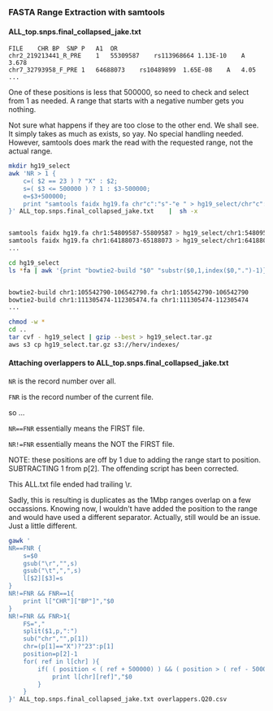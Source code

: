 ### FASTA Range Extraction with samtools

#### ALL_top.snps.final_collapsed_jake.txt

```
FILE	CHR	BP	SNP	P	A1	OR
chr2_219213441_R_PRE	1	55309587	rs113968664	1.13E-10	A	3.678
chr7_32793958_F_PRE	1	64688073	rs10489899	1.65E-08	A	4.05
...
```


One of these positions is less that 500000, so need to check and select from 1 as needed.
A range that starts with a negative number gets you nothing.

Not sure what happens if they are too close to the other end. We shall see.
It simply takes as much as exists, so yay. No special handling needed.
However, samtools does mark the read with the requested range, not the actual range.


```BASH
mkdir hg19_select
awk 'NR > 1 {
	c=( $2 == 23 ) ? "X" : $2;
	s=( $3 <= 500000 ) ? 1 : $3-500000;
	e=$3+500000;
	print "samtools faidx hg19.fa chr"c":"s"-"e " > hg19_select/chr"c":"s"-"e".fa"
}' ALL_top.snps.final_collapsed_jake.txt    |  sh -x


samtools faidx hg19.fa chr1:54809587-55809587 > hg19_select/chr1:54809587-55809587.fa
samtools faidx hg19.fa chr1:64188073-65188073 > hg19_select/chr1:64188073-65188073.fa
...
```




```BASH
cd hg19_select
ls *fa | awk '{print "bowtie2-build "$0" "substr($0,1,index($0,".")-1)}' | sh -x


bowtie2-build chr1:105542790-106542790.fa chr1:105542790-106542790
bowtie2-build chr1:111305474-112305474.fa chr1:111305474-112305474
...
```

```BASH
chmod -w *
cd ..
tar cvf - hg19_select | gzip --best > hg19_select.tar.gz
aws s3 cp hg19_select.tar.gz s3://herv/indexes/
```







#### Attaching overlappers to ALL_top.snps.final_collapsed_jake.txt


`NR` is the record number over all.

`FNR` is the record number of the current file.

so ...

`NR==FNR` essentially means the FIRST file.

`NR!=FNR` essentially means the NOT the FIRST file.

NOTE: these positions are off by 1 due to adding the range start to position.
SUBTRACTING 1 from p[2].
The offending script has been corrected.

This ALL.txt file ended had trailing \r.

Sadly, this is resulting is duplicates as the 1Mbp ranges overlap on a few occassions.
Knowing now, I wouldn't have added the position to the range and would have used a different separator.
Actually, still would be an issue. Just a little different.


```BASH
gawk '
NR==FNR {
	s=$0
	gsub("\r","",s)
	gsub("\t",",",s)
	l[$2][$3]=s
}
NR!=FNR && FNR==1{
	print l["CHR"]["BP"]","$0
}
NR!=FNR && FNR>1{
	FS=","
	split($1,p,":")
	sub("chr","",p[1])
	chr=(p[1]=="X")?"23":p[1]
	position=p[2]-1
	for( ref in l[chr] ){
		if( ( position < ( ref + 500000) ) && ( position > ( ref - 500000 ) ) ) {
			print l[chr][ref]","$0
		}
	}
}' ALL_top.snps.final_collapsed_jake.txt overlappers.Q20.csv
```




